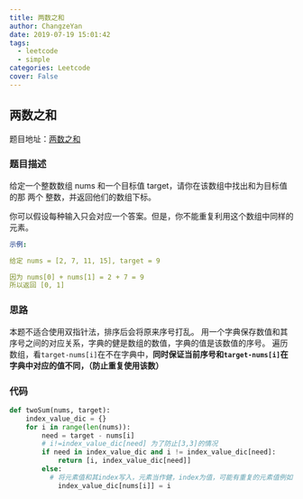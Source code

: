 ```yaml
---
title: 两数之和
author: ChangzeYan
date: 2019-07-19 15:01:42
tags:
  - leetcode
  - simple
categories: Leetcode
cover: False
---
```


## 两数之和
题目地址：[两数之和](https://leetcode-cn.com/problems/two-sum/)

### 题目描述
给定一个整数数组 nums 和一个目标值 target，请你在该数组中找出和为目标值的那 两个 整数，并返回他们的数组下标。

你可以假设每种输入只会对应一个答案。但是，你不能重复利用这个数组中同样的元素。
```yaml
示例:

给定 nums = [2, 7, 11, 15], target = 9

因为 nums[0] + nums[1] = 2 + 7 = 9
所以返回 [0, 1]
```

### 思路
本题不适合使用双指针法，排序后会将原来序号打乱。
用一个字典保存数值和其序号之间的对应关系，字典的健是数组的数值，字典的值是该数值的序号。
遍历数组，看`target-nums[i]`在不在字典中，**同时保证当前序号和`target-nums[i]`在字典中对应的值不同，（防止重复使用该数）**
### 代码
```python
def twoSum(nums, target):
    index_value_dic = {}
    for i in range(len(nums)):
        need = target - nums[i]
        # i!=index_value_dic[need] 为了防止[3,3]的情况
        if need in index_value_dic and i != index_value_dic[need]:
            return [i, index_value_dic[need]]
        else:
          # 将元素值和其index写入，元素当作健，index为值，可能有重复的元素值例如 nums=[3,3],后一个元素会覆盖前面的键值对
            index_value_dic[nums[i]] = i
```
